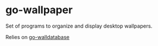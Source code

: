 # go-wallpaper
Set of programs to organize and display desktop wallpapers.

Relies on [go-walldatabase](https://github.com/djent-/go-walldatabase)
